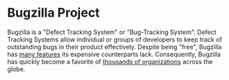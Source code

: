 # Bugzilla Project

Bugzilla is a "Defect Tracking System" or "Bug-Tracking System". Defect Tracking Systems allow individual or groups of developers to keep track of outstanding bugs in their product effectively.  Despite being "free", Bugzilla has [many features](https://www.bugzilla.org/features/) its expensive counterparts lack. Consequently, Bugzilla has quickly become a favorite of [thousands of organizations](https://www.bugzilla.org/installation-list/) across the globe.

